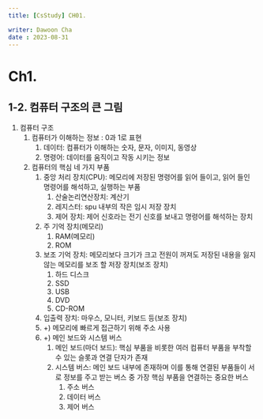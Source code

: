 ```yaml
---
title: [CsStudy] CH01.

writer: Dawoon Cha
date : 2023-08-31
---
```

# Ch1.

## 1-2. 컴퓨터 구조의 큰 그림

1. 컴퓨터 구조
    1. 컴퓨터가 이해하는 정보 : 0과 1로 표현
        1. 데이터: 컴퓨터가 이해하는 숫자, 문자, 이미지, 동영상
        2. 명령어: 데이터를 움직이고 작동 시키는 정보
    2. 컴퓨터의 핵심 네 가지 부품
        1. 중앙 처리 장치(CPU): 메모리에 저장된 명령어를 읽어 들이고, 읽어 들인 명령어를 해석하고, 실행하는 부품
            1. 산술논리연산장치: 계산기
            2. 레지스터: spu 내부의 작은 임시 저장 장치
            3. 제어 장치: 제어 신호라는 전기 신호를 보내고 명령어를 해석하는 장치
        2. 주 기억 장치(메모리)
            1. RAM(메모리)
            2. ROM
        3. 보조 기억 장치: 메모리보다 크기가 크고 전원이 꺼져도 저장된 내용을 잃지 않는 메모리를 보조 할 저장 장치(보조 장치)
            1. 하드 디스크
            2. SSD
            3. USB
            4. DVD
            5. CD-ROM
        4. 입출력 장치: 마우스, 모니터, 키보드 등(보조 장치)
        5. +) 메모리에 빠르게 접근하기 위해 주소 사용
        6. +) 메인 보드와 시스템 버스
            1. 메인 보드(마더 보드): 핵심 부품을 비롯한 여러 컴퓨터 부품을 부착할 수 있는 슬롯과 연결 단자가 존재
            2. 시스템 버스: 메인 보드 내부에 존재하며 이를 통해 연결된 부품들이 서로 정보를 주고 받는 버스 중 가장 핵심 부품을 연결하는 중요한 버스
                1. 주소 버스
                2. 데이터 버스
                3. 제어 버스
